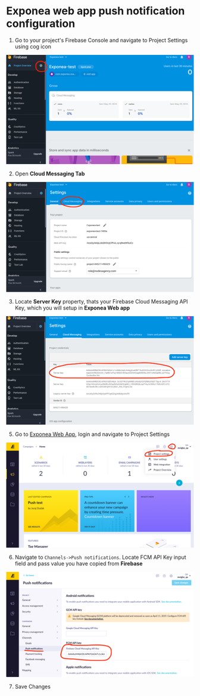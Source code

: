 # Exponea web app push notification configuration

  1. Go to your project's Firebase Console and navigate to Project Settings using cog icon

  ![](pics/push1.png)

  2. Open **Cloud Messaging Tab**

  ![](pics/push2.png)

  3. Locate **Server Key** property, thats your Firebase Cloud Messaging API Key, which you will setup in **Exponea Web app**

  ![](pics/push3.png)


  5. Go to [Exponea Web App](https://app.exponea.com), login and navigate to Project Settings

  ![](pics/push4.png)

  6. Navigate to `Channels->Push notifications`. Locate FCM API Key input field and
  pass value you have copied from **Firebase**


  ![](pics/push5.png)

  7. Save Changes
